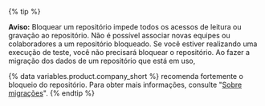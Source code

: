 {% tip %}

**Aviso:** Bloquear um repositório impede todos os acessos de leitura ou gravação ao repositório. Não é possível associar novas equipes ou colaboradores a um repositório bloqueado.
Se você estiver realizando uma execução de teste, você não precisará bloquear o repositório. Ao fazer a migração dos dados de um repositório que está em uso,

{% data variables.product.company_short %} recomenda fortemente o bloqueio do repositório. Para obter mais informações, consulte "[Sobre migrações](/enterprise/admin/migrations/about-migrations#types-of-migrations)".
{% endtip %}
